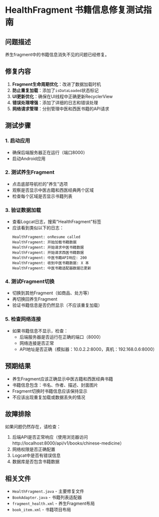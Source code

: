 # HealthFragment 书籍信息修复测试指南

## 问题描述
养生fragment中的书籍信息消失不见的问题已经修复。

## 修复内容
1. **Fragment生命周期优化**：改进了数据加载时机
2. **防止重复加载**：添加了`isDataLoaded`状态标记
3. **UI更新优化**：确保在UI线程中正确更新RecyclerView
4. **错误处理增强**：添加了详细的日志和错误处理
5. **网络请求管理**：分别管理中医和西医书籍的API请求

## 测试步骤

### 1. 启动应用
- 确保后端服务器正在运行（端口8000）
- 启动Android应用

### 2. 测试养生Fragment
- 点击底部导航栏的"养生"选项
- 观察是否显示中医古籍和西医经典两个区域
- 检查每个区域是否显示书籍列表

### 3. 验证数据加载
- 查看Logcat日志，搜索"HealthFragment"标签
- 应该看到类似以下的日志：
  ```
  HealthFragment: onResume called
  HealthFragment: 开始加载书籍数据
  HealthFragment: 开始请求中医书籍数据
  HealthFragment: 开始请求西医书籍数据
  HealthFragment: 中医书籍API响应: 200
  HealthFragment: 收到中医书籍数据: X 本
  HealthFragment: 中医书籍适配器数据已更新
  ```

### 4. 测试Fragment切换
- 切换到其他Fragment（如商品、处方等）
- 再切换回养生Fragment
- 验证书籍信息是否仍然显示（不应该重复加载）

### 5. 检查网络连接
- 如果书籍信息不显示，检查：
  - 后端服务器是否运行在正确的端口（8000）
  - 网络连接是否正常
  - API地址是否正确（模拟器：10.0.2.2:8000，真机：192.168.0.6:8000）

## 预期结果
- 养生Fragment应该正确显示中医古籍和西医经典书籍
- 书籍信息包含：书名、作者、描述、封面图片
- Fragment切换时书籍信息应该保持显示
- 不应该出现重复加载或数据丢失的情况

## 故障排除
如果问题仍然存在，请检查：
1. 后端API是否正常响应（使用浏览器访问 http://localhost:8000/api/v1/books/chinese-medicine）
2. 网络权限是否正确配置
3. Logcat中是否有错误信息
4. 数据库是否包含书籍数据

## 相关文件
- `HealthFragment.java` - 主要修复文件
- `BookAdapter.java` - 书籍列表适配器
- `fragment_health.xml` - 养生Fragment布局
- `book_item.xml` - 书籍项目布局
